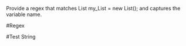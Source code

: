 Provide a regex that matches List<int> my_List = new List<int>(); and captures the variable name.

#Regex

#Test String 